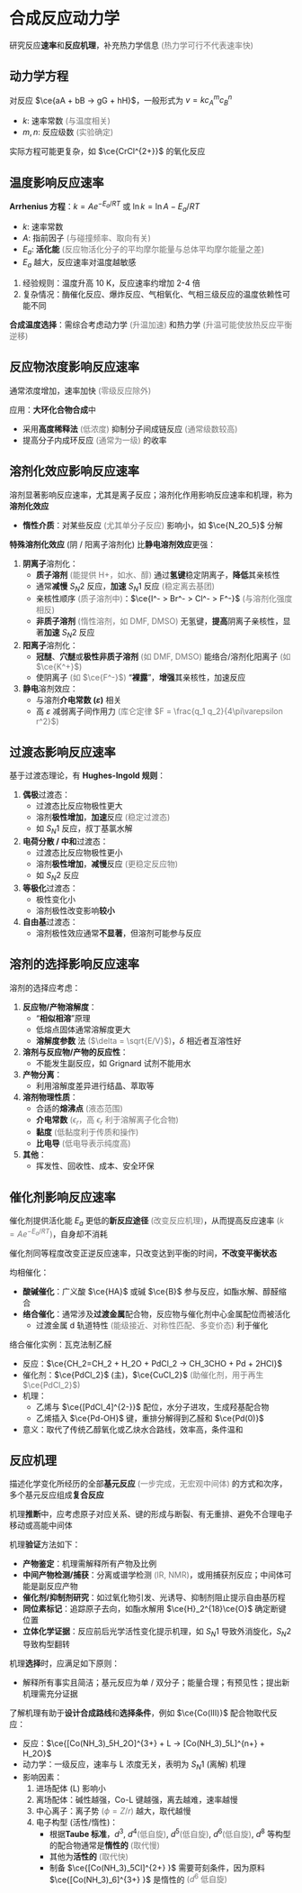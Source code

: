 # 合成反应动力学

研究反应**速率**和**反应机理**，补充热力学信息 <span style="opacity:0.6">(热力学可行不代表速率快)</span>

## 动力学方程

对反应 $\ce{aA + bB ->  gG + hH}$，一般形式为 $v = k c_A^m c_B^n$

- $k$: 速率常数 <span style="opacity:0.6">(与温度相关)</span>
- $m, n$: 反应级数 <span style="opacity:0.6">(实验确定)</span>

实际方程可能更复杂，如 $\ce{CrCl^{2+}}$ 的氧化反应

## 温度影响反应速率

**Arrhenius 方程**：$k = A e^{-E_a / RT}$ 或 $\ln k = \ln A - E_a / RT$

- $k$: 速率常数
- $A$: 指前因子 <span style="opacity:0.6">(与碰撞频率、取向有关)</span>
- $E_a$: **活化能** <span style="opacity:0.6">(反应物活化分子的平均摩尔能量与总体平均摩尔能量之差)</span>
- $E_a$ 越大，反应速率对温度越敏感

1. 经验规则：温度升高 10 K，反应速率约增加 2-4 倍
2. 复杂情况：酶催化反应、爆炸反应、气相氧化、气相三级反应的温度依赖性可能不同

**合成温度选择**：需综合考虑动力学 <span style="opacity:0.6">(升温加速)</span> 和热力学 <span style="opacity:0.6">(升温可能使放热反应平衡逆移)</span>

## 反应物浓度影响反应速率

通常浓度增加，速率加快 <span style="opacity:0.6">(零级反应除外)</span>

应用：**大环化合物合成**中

- 采用**高度稀释法** <span style="opacity:0.6">(低浓度)</span> 抑制分子间成链反应 <span style="opacity:0.6">(通常级数较高)</span>
- 提高分子内成环反应 <span style="opacity:0.6">(通常为一级)</span> 的收率

## 溶剂化效应影响反应速率

溶剂显著影响反应速率，尤其是离子反应；溶剂化作用影响反应速率和机理，称为**溶剂化效应**

- **惰性介质**：对某些反应 <span style="opacity:0.6">(尤其单分子反应)</span> 影响小，如 $\ce{N_2O_5}$ 分解

**特殊溶剂化效应** (阴 / 阳离子溶剂化) 比**静电溶剂效应**更强：

1. **阴离子**溶剂化：
    - **质子溶剂** <span style="opacity:0.6">(能提供 H+，如水、醇)</span> 通过**氢键**稳定阴离子，**降低**其亲核性
    - 通常**减慢** $S_N2$ 反应，**加速** $S_N1$ 反应 <span style="opacity:0.6">(稳定离去基团)</span>
    - 亲核性顺序 <span style="opacity:0.6">(质子溶剂中)</span>：$\ce{I^- > Br^- > Cl^- > F^-}$ <span style="opacity:0.6">(与溶剂化强度相反)</span>
    - **非质子溶剂** <span style="opacity:0.6">(惰性溶剂，如 DMF, DMSO)</span> 无氢键，**提高**阴离子亲核性，显著**加速** $S_N2$ 反应
2. **阳离子**溶剂化：
    - **冠醚**、**穴醚**或**极性非质子溶剂** <span style="opacity:0.6">(如 DMF, DMSO)</span> 能络合/溶剂化阳离子 <span style="opacity:0.6">(如 $\ce{K^+}$)</span>
    - 使阴离子 <span style="opacity:0.6">(如 $\ce{F^-}$)</span> “**裸露**”，**增强**其亲核性，加速反应
3. **静电**溶剂效应：
    - 与溶剂**介电常数 ($\varepsilon$)** 相关
    - 高 $\varepsilon$ 减弱离子间作用力 <span style="opacity:0.6">(库仑定律 $F = \frac{q_1 q_2}{4\pi\varepsilon r^2}$)</span>

## 过渡态影响反应速率

基于过渡态理论，有 **Hughes-Ingold 规则**：

1. **偶极**过渡态：
    - 过渡态比反应物极性更大
    - 溶剂**极性增加**，**加速**反应 <span style="opacity:0.6">(稳定过渡态)</span>
    - 如 $S_N1$ 反应，叔丁基氯水解
2. **电荷分散 / 中和**过渡态：
    - 过渡态比反应物极性更小
    - 溶剂**极性增加**，**减慢**反应 <span style="opacity:0.6">(更稳定反应物)</span>
    - 如 $S_N2$ 反应
3. **等极化**过渡态：
    - 极性变化小
    - 溶剂极性改变影响**较小**
4. **自由基**过渡态：
    - 溶剂极性效应通常**不显著**，但溶剂可能参与反应

## 溶剂的选择影响反应速率

溶剂的选择应考虑：

1. **反应物/产物溶解度**：
    - “**相似相溶**”原理
    - 低熔点固体通常溶解度更大
    - **溶解度参数** 法 <span style="opacity:0.6">($\delta = \sqrt{E/V}$)</span>，$\delta$ 相近者互溶性好
2. **溶剂与反应物/产物的反应性**：
    - 不能发生副反应，如 Grignard 试剂不能用水
3. **产物分离**：
    - 利用溶解度差异进行结晶、萃取等
4. **溶剂物理性质**：
    - 合适的**熔沸点** <span style="opacity:0.6">(液态范围)</span>
    - **介电常数** <span style="opacity:0.6">($\epsilon_r$，高 $\epsilon_r$ 利于溶解离子化合物)</span>
    - **黏度** <span style="opacity:0.6">(低黏度利于传质和操作)</span>
    - **比电导** <span style="opacity:0.6">(低电导表示纯度高)</span>
5. **其他**：
    - 挥发性、回收性、成本、安全环保

## 催化剂影响反应速率

催化剂提供活化能 $E_a$ 更低的**新反应途径** <span style="opacity:0.6">(改变反应机理)</span>，从而提高反应速率 <span style="opacity:0.6">($k = A e^{-E_a / RT}$)</span>，自身却不消耗

催化剂同等程度改变正逆反应速率，只改变达到平衡的时间，**不改变平衡状态**

均相催化：

- **酸碱催化**：广义酸 $\ce{HA}$ 或碱 $\ce{B}$ 参与反应，如酯水解、醇醛缩合
- **络合催化**：通常涉及**过渡金属**配合物，反应物与催化剂中心金属配位而被活化
    - 过渡金属 d 轨道特性 <span style="opacity:0.6">(能级接近、对称性匹配、多变价态)</span> 利于催化

络合催化实例：瓦克法制乙醛

- 反应：$\ce{CH_2=CH_2 + H_2O + PdCl_2 -> CH_3CHO + Pd + 2HCl}$
- 催化剂：$\ce{PdCl_2}$ (主)，$\ce{CuCl_2}$ <span style="opacity:0.6">(助催化剂，用于再生 $\ce{PdCl_2}$)</span>
- 机理：
    - 乙烯与 $\ce{[PdCl_4]^{2-}}$ 配位，水分子进攻，生成羟基配合物
    - 乙烯插入 $\ce{Pd-OH}$ 键，重排分解得到乙醛和 $\ce{Pd(0)}$
- 意义：取代了传统乙醇氧化或乙炔水合路线，效率高，条件温和

## 反应机理

描述化学变化所经历的全部**基元反应** <span style="opacity:0.6">(一步完成，无宏观中间体)</span> 的方式和次序，多个基元反应组成**复合反应**

机理**推断**中，应考虑原子对应关系、键的形成与断裂、有无重排、避免不合理电子移动或高能中间体

机理**验证**方法如下：

- **产物鉴定**：机理需解释所有产物及比例
- **中间产物检测/捕获**：分离或谱学检测 <span style="opacity:0.6">(IR, NMR)</span>，或用捕获剂反应；中间体可能是副反应产物
- **催化剂/抑制剂研究**：如过氧化物引发、光诱导、抑制剂阻止提示自由基历程
- **同位素标记**：追踪原子去向，如酯水解用 $\ce{H}_2^{18}\ce{O}$ 确定断键位置
- **立体化学证据**：反应前后光学活性变化提示机理，如 $S_N1$ 导致外消旋化，$S_N2$ 导致构型翻转

机理**选择**时，应满足如下原则：

- 解释所有事实且简洁；基元反应为单 / 双分子；能量合理；有预见性；提出新机理需充分证据

了解机理有助于**设计合成路线**和**选择条件**，例如 $\ce{Co(III)}$ 配合物取代反应：

- 反应：$\ce{[Co(NH_3)_5H_2O]^{3+} + L -> [Co(NH_3)_5L]^{n+} + H_2O}$
- 动力学：一级反应，速率与 L 浓度无关，表明为 $S_N1$ (离解) 机理
- 影响因素：
    1. 进场配体 (L) 影响小
    2. 离场配体：碱性越强，Co-L 键越强，离去越难，速率越慢
    3. 中心离子：离子势 <span style="opacity:0.6">($\phi = Z/r$)</span> 越大，取代越慢
    4. 电子构型 (活性/惰性)：
        - 根据**Taube 标准**，$d^3$, $d^4$<span style="opacity:0.6">(低自旋)</span>, $d^5$<span style="opacity:0.6">(低自旋)</span>, $d^6$<span style="opacity:0.6">(低自旋)</span>, $d^8$ 等构型的配合物通常是**惰性的** <span style="opacity:0.6">(取代慢)</span>
        - 其他为**活性的** <span style="opacity:0.6">(取代快)</span>
        - 制备 $\ce{[Co(NH_3)_5Cl]^{2+} }$ 需要苛刻条件，因为原料 $\ce{[Co(NH_3)_6]^{3+} }$ 是惰性的 <span style="opacity:0.6">($d^6$ 低自旋)</span>
